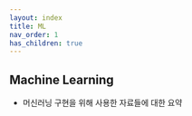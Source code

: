 ```yaml
---
layout: index
title: ML
nav_order: 1
has_children: true
---
```




## Machine Learning

- 머신러닝 구현을 위해 사용한 자료들에 대한 요약